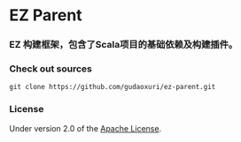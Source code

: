 EZ Parent
===
### EZ 构建框架，包含了Scala项目的基础依赖及构建插件。

### Check out sources
`git clone https://github.com/gudaoxuri/ez-parent.git`

### License

Under version 2.0 of the [Apache License][].

[Apache License]: http://www.apache.org/licenses/LICENSE-2.0

